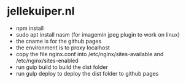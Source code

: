 # jellekuiper.nl
* npm install
* sudo apt install nasm (for imagemin jpeg plugin to work on linux)
* the cname is for the github pages
* the environment is to proxy localhost
* copy the file nginx.conf into /etc/nginx/sites-available and /etc/nginx/sites-enabled
* run gulp build to build the dist folder
* run gulp deploy to deploy the dist folder to github pages